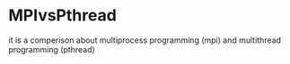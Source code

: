 # MPIvsPthread
it is a comperison about multiprocess programming (mpi) and multithread programming (pthread)

